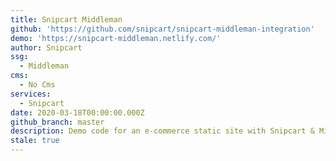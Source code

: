```yaml
---
title: Snipcart Middleman
github: 'https://github.com/snipcart/snipcart-middleman-integration'
demo: 'https://snipcart-middleman.netlify.com/'
author: Snipcart
ssg:
  - Middleman
cms:
  - No Cms
services:
  - Snipcart
date: 2020-03-18T00:00:00.000Z
github_branch: master
description: Demo code for an e-commerce static site with Snipcart & Middleman.
stale: true
---
```

